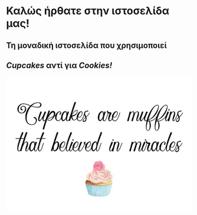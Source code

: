 # Καλώς ήρθατε στην ιστοσελίδα μας!

## Τη μοναδική ιστοσελίδα που χρησιμοποιεί
## _Cupcakes_ αντί για _Cookies!_

![Ζωγραφιά cupcake με το κείμενο 'Τα cupcakes είναι muffins που πίστεψαν στα θαύματα'](imgs/cupcakes.jpg)

